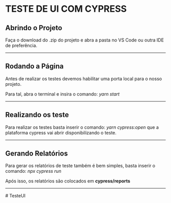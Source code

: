 <h1>TESTE DE UI COM CYPRESS</h1>

<h2>Abrindo o Projeto</h2>
<p>Faça o download do .zip do projeto e abra a pasta no VS Code ou outra IDE de preferência.</p>
<hr/>
<h2>Rodando a Página</h2>
<p>Antes de realizar os testes devemos habilitar uma porta local para o nosso projeto.</p>
<p>Para tal, abra o terminal e insira o comando: <em>yarn start</em></p>
<hr/>
<h2>Realizando os teste</h2>
<p>Para realizar os testes basta inserir o comando: <em>yarn cypress:open</em> que a plataforma cypress vai abrir disponibilizando o teste.</p>
<hr/>
<h2>Gerando Relatórios</h2>
<p>Para gerar os relatórios de teste também é bem simples, basta inserir o comando: <em>npx cypress run</em></p>
<p>Após isso, os relatórios são colocados em <b>cypress/reports</b></p>
<hr/>#   T e s t e U I  
 